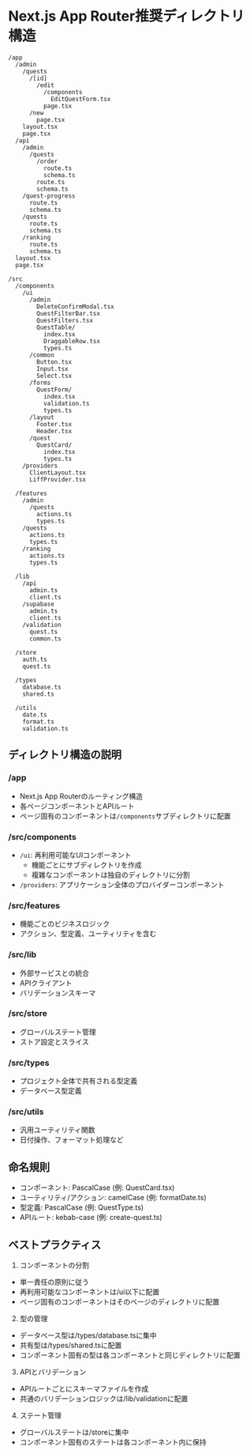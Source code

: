 # Next.js App Router推奨ディレクトリ構造

```
/app
  /admin
    /quests
      /[id]
        /edit
          /components
            EditQuestForm.tsx
          page.tsx
      /new
        page.tsx
    layout.tsx
    page.tsx
  /api
    /admin
      /quests
        /order
          route.ts
          schema.ts
        route.ts
        schema.ts
    /quest-progress
      route.ts
      schema.ts
    /quests
      route.ts
      schema.ts
    /ranking
      route.ts
      schema.ts
  layout.tsx
  page.tsx

/src
  /components
    /ui
      /admin
        DeleteConfirmModal.tsx
        QuestFilterBar.tsx
        QuestFilters.tsx
        QuestTable/
          index.tsx
          DraggableRow.tsx
          types.ts
      /common
        Button.tsx
        Input.tsx
        Select.tsx
      /forms
        QuestForm/
          index.tsx
          validation.ts
          types.ts
      /layout
        Footer.tsx
        Header.tsx
      /quest
        QuestCard/
          index.tsx
          types.ts
    /providers
      ClientLayout.tsx
      LiffProvider.tsx

  /features
    /admin
      /quests
        actions.ts
        types.ts
    /quests
      actions.ts
      types.ts
    /ranking
      actions.ts
      types.ts

  /lib
    /api
      admin.ts
      client.ts
    /supabase
      admin.ts
      client.ts
    /validation
      quest.ts
      common.ts

  /store
    auth.ts
    quest.ts

  /types
    database.ts
    shared.ts

  /utils
    date.ts
    format.ts
    validation.ts
```

## ディレクトリ構造の説明

### /app
- Next.js App Routerのルーティング構造
- 各ページコンポーネントとAPIルート
- ページ固有のコンポーネントは`/components`サブディレクトリに配置

### /src/components
- `/ui`: 再利用可能なUIコンポーネント
  - 機能ごとにサブディレクトリを作成
  - 複雑なコンポーネントは独自のディレクトリに分割
- `/providers`: アプリケーション全体のプロバイダーコンポーネント

### /src/features
- 機能ごとのビジネスロジック
- アクション、型定義、ユーティリティを含む

### /src/lib
- 外部サービスとの統合
- APIクライアント
- バリデーションスキーマ

### /src/store
- グローバルステート管理
- ストア設定とスライス

### /src/types
- プロジェクト全体で共有される型定義
- データベース型定義

### /src/utils
- 汎用ユーティリティ関数
- 日付操作、フォーマット処理など

## 命名規則

- コンポーネント: PascalCase (例: QuestCard.tsx)
- ユーティリティ/アクション: camelCase (例: formatDate.ts)
- 型定義: PascalCase (例: QuestType.ts)
- APIルート: kebab-case (例: create-quest.ts)

## ベストプラクティス

1. コンポーネントの分割
- 単一責任の原則に従う
- 再利用可能なコンポーネントは/ui以下に配置
- ページ固有のコンポーネントはそのページのディレクトリに配置

2. 型の管理
- データベース型は/types/database.tsに集中
- 共有型は/types/shared.tsに配置
- コンポーネント固有の型は各コンポーネントと同じディレクトリに配置

3. APIとバリデーション
- APIルートごとにスキーマファイルを作成
- 共通のバリデーションロジックは/lib/validationに配置

4. ステート管理
- グローバルステートは/storeに集中
- コンポーネント固有のステートは各コンポーネント内に保持